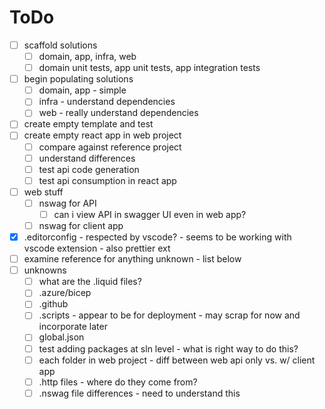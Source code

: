 # ToDo

- [ ] scaffold solutions
  - [ ] domain, app, infra, web
  - [ ] domain unit tests, app unit tests, app integration tests
- [ ] begin populating solutions
  - [ ] domain, app - simple
  - [ ] infra - understand dependencies
  - [ ] web - really understand dependencies
- [ ] create empty template and test
- [ ] create empty react app in web project
  - [ ] compare against reference project
  - [ ] understand differences
  - [ ] test api code generation
  - [ ] test api consumption in react app
- [ ] web stuff
  - [ ] nswag for API
    - [ ] can i view API in swagger UI even in web app?
  - [ ] nswag for client app
- [x] .editorconfig - respected by vscode? - seems to be working with vscode extension - also prettier ext
- [ ] examine reference for anything unknown - list below
- [ ] unknowns
  - [ ] what are the .liquid files?
  - [ ] .azure/bicep
  - [ ] .github
  - [ ] .scripts - appear to be for deployment - may scrap for now and incorporate later
  - [ ] global.json
  - [ ] test adding packages at sln level - what is right way to do this?
  - [ ] each folder in web project - diff between web api only vs. w/ client app
  - [ ] .http files - where do they come from?
  - [ ] .nswag file differences - need to understand this
